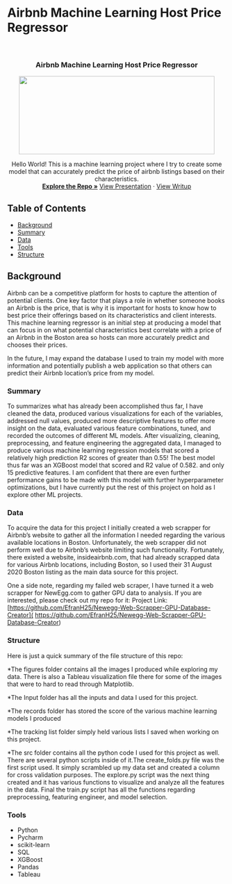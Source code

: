 # Airbnb Machine Learning Host Price Regressor
<br />
<p align="center">
  <h3 align="center">Airbnb Machine Learning Host Price Regressor</h3>
  <p align="center">
    <img width="450" height="180" src="https://github.com/EfranH25/Airbnb-Price-Regressor/blob/main/logo.png">
</p>
  <p align="center">
    Hello World! This is a machine learning project where I try to create some model that can accurately predict the price of airbnb listings based on their characteristics. 
    <br />
    <a href="https://github.com/EfranH25/Gender-Wage-Gap-1985"><strong>Explore the Repo »</strong></a>
    <a href="https://drive.google.com/file/d/1o7xOckNXH_Ay-jqTiPslZ7wzCkazX2o1/view?usp=sharing">View Presentation</a>
    ·
    <a href="https://drive.google.com/file/d/19-jZxUslRl81f5ewzPU4jF2FEappSz8f/view?usp=sharing">View Writup</a>

  </p>
</p>

<!-- TABLE OF CONTENTS -->
## Table of Contents

* [Background](#Background)
* [Summary](#Summary)
* [Data](#Data)
* [Tools](#Tools)
* [Structure](#Structure)


<!-- Background -->
## Background
Airbnb can be a competitive platform for hosts to capture the attention of potential clients. One key factor that plays a role in whether someone books an Airbnb is the price, that is why it is important for hosts to know how to best price their offerings based on its characteristics and client interests. This machine learning regressor is an initial step at producing a model that can focus in on what potential characteristics best correlate with a price of an Airbnb in the Boston area so hosts can more accurately predict and chooses their prices. 

In the future, I may expand the database I used to train my model with more information and potentially publish a web application so that others can predict their Airbnb location’s price from my model.
### Summary
To summarizes what has already been accomplished thus far, I have cleaned the data, produced various visualizations for each of the variables, addressed null values, produced more descriptive features to offer more insight on the data, evaluated various feature combinations, tuned, and recorded the outcomes of different ML models. After visualizing, cleaning, preprocessing, and feature engineering the aggregated data, I managed to produce various machine learning regression models that scored a relatively high prediction R2 scores of greater than 0.55! The best model thus far was an XGBoost model that scored and R2 value of 0.582. and only 15 predictive features. I am confident that there are even further performance gains to be made with this model with further hyperparameter optimizations, but I have currently put the rest of this project on hold as I explore other ML projects. 

### Data
To acquire the data for this project I initially created a web scrapper for Airbnb’s website to gather all the information I needed regarding the various available locations in Boston. Unfortunately, the web scrapper did not perform well due to Airbnb’s website limiting such functionality. Fortunately, there existed a website, insideairbnb.com, that had already scrapped data for various Airbnb locations, including Boston, so I used their 31 August 2020 Boston listing as the main data source for this project. 

One a side note, regarding my failed web scraper, I have turned it a web scrapper for NewEgg.com to gather GPU data to analysis. If you are interested, please check out my repo for it: 
Project Link: [https://github.com/EfranH25/Newegg-Web-Scrapper-GPU-Database-Creator]( https://github.com/EfranH25/Newegg-Web-Scrapper-GPU-Database-Creator)

### Structure
Here is just a quick summary of the file structure of this repo:

*The figures folder contains all the images I produced while exploring my data. There is also a Tableau visualization file there for some of the images that were to hard to read through Matplotlib. 

*The Input folder has all the inputs and data I used for this project. 

*The records folder has stored the score of the various machine learning models I produced

*The tracking list folder simply held various lists I saved when working on this project.

*The src folder contains all the python code I used for this project as well.  There are several python scripts inside of it.The create_folds.py file was the first script used. It simply scrambled up my data set and created a column for cross validation purposes. The explore.py script was the next thing created and it has various functions to visualize and analyze all the features in the data. Final the train.py script has all the functions regarding preprocessing, featuring engineer, and model selection.


### Tools
* Python
* Pycharm
* scikit-learn
* SQL
* XGBoost
* Pandas
* Tableau
















